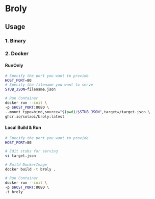 # Broly

## Usage

### 1. Binary

### 2. Docker

#### RunOnly

```sh
# Specify the port you want to provide
HOST_PORT=80
# Specify the filename you want to serve
STUB_JSON=filename.json

# Run Container
docker run --init \
-p $HOST_PORT:8080 \
--mount type=bind,source="$(pwd)/$STUB_JSON",target=/target.json \ 
ghcr.io/solaoi/broly:latest
```

#### Local Build & Run

```sh
# Specify the port you want to provide
HOST_PORT=80

# Edit stubs for serving
vi target.json

# Build DockerImage
docker build -t broly .

# Run Container
docker run --init \
-p $HOST_PORT:8080 \
-t broly
```
